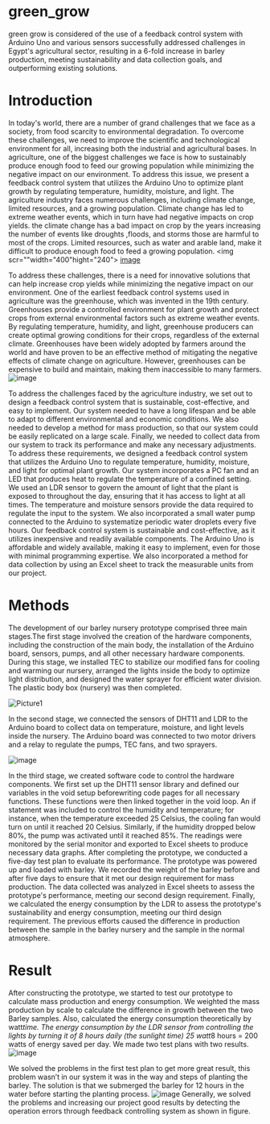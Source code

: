 # green_grow
 green grow is considered of the use of a feedback control system with Arduino Uno and various sensors successfully addressed challenges in Egypt's agricultural sector, resulting in a 6-fold increase in barley production, meeting sustainability and data collection goals, and outperforming existing solutions.
# Introduction
 In today's world, there are a number of grand challenges that we face as a society, from food scarcity to environmental degradation. To overcome these challenges, we need to improve the scientific and technological environment for all, increasing both the industrial and agricultural bases.
 In agriculture, one of the biggest challenges we face is how to sustainably produce enough food to feed our growing population while minimizing the negative impact on our environment. To address this issue, we present a feedback control system that utilizes the Arduino Uno to optimize plant growth by regulating temperature, humidity, moisture, and light. The agriculture industry faces numerous challenges, including climate change, limited resources, and a growing population. Climate change has led to extreme weather events, which in turn have had negative impacts on crop yields. the climate change has a bad impact on crop by the years increasing the number of events like droughts ,floods, and storms those are harmful to most of the crops. Limited resources, such as water and arable land, make it difficult to produce enough food to feed a growing population.
 <img scr=""width="400"hight="240">
[image](https://github.com/donnotaskaboutthename/green_grow/assets/134716142/4978c9c5-7196-4520-8778-43adb19e9fe9)

 To address these challenges, there is a need for innovative solutions that can help increase crop yields while minimizing the negative impact on our environment. One of the earliest feedback control systems used in agriculture was the greenhouse, which was invented in the 19th century. Greenhouses provide a controlled environment for plant growth and protect crops from external environmental factors such as extreme weather events. By regulating temperature, humidity, and light, greenhouse producers can create optimal growing conditions for their crops, regardless of the external climate. Greenhouses have been widely adopted by farmers around the world and have proven to be an effective method of mitigating the negative effects of climate change on agriculture. However, greenhouses can be expensive to build and maintain, making them inaccessible to many farmers.
![image](https://github.com/donnotaskaboutthename/green_grow/assets/134716142/a693c757-7448-4af3-8cf1-4fd4aac89307)

To address the challenges faced by the agriculture industry, we set out to design a feedback control system that is sustainable, cost-effective, and easy to implement. Our system needed to have a long lifespan and be able to adapt to different environmental and economic conditions. We also needed to develop a method for mass production, so that our system could be easily replicated on a large scale. Finally, we needed to collect data from our system to track its performance and make any necessary adjustments. To address these requirements, we designed a feedback control system that utilizes the Arduino Uno to regulate temperature, humidity, moisture, and light for optimal plant growth. Our system incorporates a PC fan and an LED that produces heat to regulate the temperature of a confined setting. We used an LDR sensor to govern the amount of light that the plant is exposed to throughout the day, ensuring that it has access to light at all times. The temperature and moisture sensors provide the data required to regulate the input to the system. We also incorporated a small water pump connected to the Arduino to systematize periodic water droplets every five hours. 
Our feedback control system is sustainable and cost-effective, as it utilizes inexpensive and readily available components. The Arduino Uno is affordable and widely available, making it easy to implement, even for those with minimal programming expertise. We also incorporated a method for data collection by using an Excel sheet to track the measurable units from our project.
# Methods
  The development of our barley nursery prototype comprised three main stages.The first stage involved the creation of the hardware components, including the construction of the main body, the installation of the Arduino board, sensors, pumps, and all other necessary hardware components. During this stage, we installed TEC to stabilize our modified fans for cooling and warming our nursery, arranged the lights inside the body to optimize light distribution, and designed the water sprayer for efficient water division. The plastic body box (nursery) was then completed.
  
  ![Picture1](https://github.com/donnotaskaboutthename/green_grow/assets/134716142/53c5d133-16c5-4959-84be-676b26e8b436)
   
   In the second stage, we connected the sensors of DHT11 and LDR to the Arduino board to collect data on temperature, moisture, and light levels inside the nursery. The Arduino board was connected to two motor drivers and a relay to regulate the pumps, TEC fans, and two sprayers.
    
  ![image](https://github.com/donnotaskaboutthename/green_grow/assets/134716142/d339ed2f-7571-46c5-b7c1-4eb10aac905b)

  In the third stage, we created software code to control the hardware components. We first set up the DHT11 sensor library and defined our variables in the void setup beforewriting code pages for all necessary functions. These functions were then linked together in the void loop. An if statement was included to control the humidity and temperature; for instance, when the temperature exceeded 25 Celsius, the cooling fan would turn on until it reached 20 Celsius. Similarly, if the humidity dropped below 80%, the pump was activated until it reached 85%. The readings were monitored by the serial monitor and exported to Excel sheets to produce necessary data graphs. 
After completing the prototype, we conducted a five-day test plan to evaluate its performance. The prototype was powered up and loaded with barley. We recorded the weight of the barley before and after five days to ensure that it met our design requirement for mass production. The data collected was analyzed in Excel sheets to assess the prototype's performance, meeting our second design requirement. Finally, we calculated the energy consumption by the LDR to assess the prototype's sustainability and energy consumption, meeting our third design requirement. The previous efforts caused the difference in production between the sample in the barley nursery and the sample in the normal atmosphere.
# Result
  After constructing the prototype, we started to test our prototype to calculate mass production and energy consumption. We weighted the mass production by scale to calculate the difference in growth between the two Barley samples. Also, calculated the energy consumption theoretically by watt*time. The energy consumption by the LDR sensor from controlling the lights by turning it of 8 hours daily (the sunlight time) 25 watt*8 hours = 200 watts of energy saved per day. We made two test plans with two results.
  ![image](https://github.com/donnotaskaboutthename/green_grow/assets/134716142/29d9acc3-6502-4a3b-a5df-59890d18ee03)

   We solved the problems in the first test plan to get more great result, this problem wasn’t in our system it was in the way and steps of planting the barley. The solution is that we submerged the barley for 12 hours in the water before starting the planting process.
![image](https://github.com/donnotaskaboutthename/green_grow/assets/134716142/c05644f2-d2d7-49d1-83af-f86bd14ecac1)
  Generally, we solved the problems and increasing our project  good results by detecting the operation errors through feedback controlling system as shown in figure.
